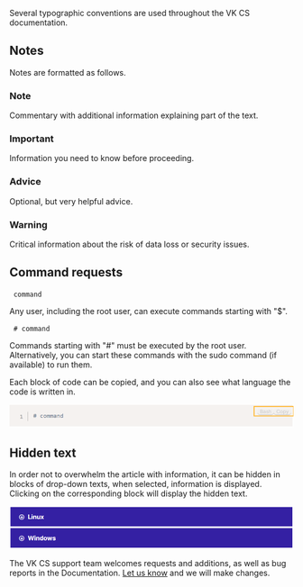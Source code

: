 Several typographic conventions are used throughout the VK CS documentation.

## Notes

Notes are formatted as follows.

### Note

Commentary with additional information explaining part of the text.

### Important

Information you need to know before proceeding.

### Advice

Optional, but very helpful advice.

### Warning

Critical information about the risk of data loss or security issues.

## Command requests

```
 command
```

Any user, including the root user, can execute commands starting with "$".

```
 # command
```

Commands starting with "#" must be executed by the root user. Alternatively, you can start these commands with the sudo command (if available) to run them.

Each block of code can be copied, and you can also see what language the code is written in.

![](./assets/1595591662397-1595591662397.png)

## Hidden text

In order not to overwhelm the article with information, it can be hidden in blocks of drop-down texts, when selected, information is displayed. Clicking on the corresponding block will display the hidden text.

![](./assets/1595593151241-1595593151241.png)

The VK CS support team welcomes requests and additions, as well as bug reports in the Documentation. [Let us know](mailto:support@mcs.mail.ru) and we will make changes.
